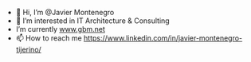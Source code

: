 - 👋 Hi, I’m @Javier Montenegro 
- 👀 I’m interested in IT Architecture & Consulting
- I’m currently www.gbm.net
- 📫 How to reach me https://www.linkedin.com/in/javier-montenegro-tijerino/

<!---
jmontenegro10/jmontenegro10 is a ✨ special ✨ repository because its `README.md` (this file) appears on your GitHub profile.
You can click the Preview link to take a look at your changes.
--->
